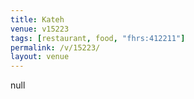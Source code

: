 ```yaml
---
title: Kateh
venue: v15223
tags: [restaurant, food, "fhrs:412211"]
permalink: /v/15223/
layout: venue
---
```

null